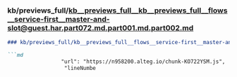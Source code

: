 ### kb/previews_full/kb__previews_full__kb__previews_full__flows__service-first__master-and-slot@guest.har.part072.md.part001.md.part002.md

```md
### kb/previews_full/kb__previews_full__flows__service-first__master-and-slot@guest.har.part072.md.part001.md (part 002)

```md
                 "url": "https://n958200.alteg.io/chunk-KO722YSM.js",
                  "lineNumbe
```

```

```
